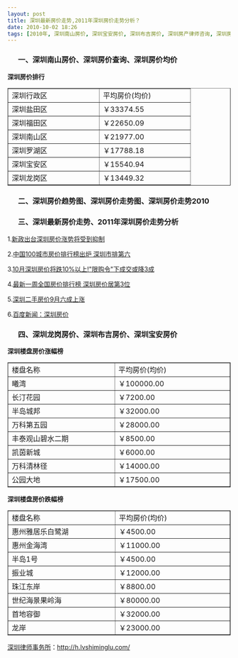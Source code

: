 ```yaml
---
layout: post
title: 深圳最新房价走势,2011年深圳房价走势分析？
date: 2010-10-02 18:26
tags: [2010年, 深圳南山房价, 深圳宝安房价, 深圳布吉房价, 深圳房产律师咨询, 深圳房价均价, 深圳房价查询, 深圳房价走势2010, 深圳房价走势图, 深圳房价趋势图, 深圳龙岗房价]
---
```

<ol>
<h3>一、深圳南山房价、深圳房价查询、深圳房价均价</h3>
</ol>
<strong>深圳房价排行</strong>
<table border="1" cellspacing="0" cellpadding="0">
<tbody>
<tr>
<td width="189" valign="top">深圳行政区</td>
<td width="189" valign="top">平均房价(均价)</td>
</tr>
<tr>
<td width="189" valign="top">深圳盐田区</td>
<td width="189" valign="top">￥33374.55</td>
</tr>
<tr>
<td width="189" valign="top">深圳福田区</td>
<td width="189" valign="top"><a href="http://newhouse.sz.soufun.com/house/%C9%EE%DB%DA_____%B8%A3%CC%EF____________1.htm" target="_blank"></a>￥22650.09</td>
</tr>
<tr>
<td width="189" valign="top">深圳南山区</td>
<td width="189" valign="top"><a href="http://newhouse.sz.soufun.com/house/%C9%EE%DB%DA_____%C4%CF%C9%BD____________1.htm" target="_blank"></a>￥21977.00</td>
</tr>
<tr>
<td width="189" valign="top">深圳罗湖区</td>
<td width="189" valign="top"><a href="http://newhouse.sz.soufun.com/house/%C9%EE%DB%DA_____%C2%DE%BA%FE____________1.htm" target="_blank"></a>￥17788.18</td>
</tr>
<tr>
<td width="189" valign="top">深圳宝安区</td>
<td width="189" valign="top">￥15540.94</td>
</tr>
<tr>
<td width="189" valign="top">深圳龙岗区</td>
<td width="189" valign="top"><a href="http://newhouse.sz.soufun.com/house/%C9%EE%DB%DA_____%C1%FA%B8%DA____________1.htm" target="_blank"></a>￥13449.32</td>
</tr>
</tbody>
</table>
<ol>
<h3>二、深圳房价趋势图、深圳房价走势图、深圳房价走势2010</h3>
</ol>
<ol>
<h3>三、深圳最新房价走势、2011年深圳房价走势分析</h3>
</ol>
1.<a href="http://esf.sz.soufun.com/newsecond/news/3867405.htm" target="_blank">新政出台深圳房价涨势将受到抑制</a>

2.<a href="http://news.sz.soufun.com/2010-09-30/3864040.htm" target="_blank">中国100城市房价排行榜出炉 深圳市排第六</a>

3.<a href="http://news.sz.soufun.com/2010-10-02/3868050.htm" target="_blank">10月深圳房价将跌10%以上!"限购令"下成交或降3成</a>

4.<a href="http://news.sz.soufun.com/2010-09-27/3844685.htm" target="_blank">最新一周全国房价排行榜 深圳房价居第3位</a>

5.<a href="http://sz.focus.cn/news/2010-10-01/1062838.html" target="_blank">深圳二手房价9月六成上涨</a>

6.<a href="http://news.baidu.com/ns?word=%C9%EE%DB%DA%B7%BF%BC%DB&amp;tn=newstitle&amp;from=news&amp;ie=gb2312&amp;bs=%C9%EE%DB%DA%B7%BF%BC%DB&amp;sr=0&amp;cl=2&amp;rn=20&amp;ct=0&amp;prevct=1" target="_blank">百度新闻：深圳房价</a>
<ol>
<h3>四、深圳龙岗房价、深圳布吉房价、深圳宝安房价</h3>
</ol>
<strong>深圳楼盘房价涨幅榜</strong>
<table border="1" cellspacing="0" cellpadding="0">
<tbody>
<tr>
<td width="284" valign="top">楼盘名称</td>
<td width="284" valign="top">平均房价(均价)</td>
</tr>
<tr>
<td width="284" valign="top">曦湾</td>
<td width="284" valign="top">￥100000.00</td>
</tr>
<tr>
<td width="284" valign="top">长汀花园</td>
<td width="284" valign="top">￥7200.00</td>
</tr>
<tr>
<td width="284" valign="top">半岛城邦</td>
<td width="284" valign="top">￥32000.00</td>
</tr>
<tr>
<td width="284" valign="top">万科第五园</td>
<td width="284" valign="top">￥28000.00</td>
</tr>
<tr>
<td width="284" valign="top">丰泰观山碧水二期</td>
<td width="284" valign="top">￥8500.00</td>
</tr>
<tr>
<td width="284" valign="top">凯茵新城</td>
<td width="284" valign="top">￥6000.00</td>
</tr>
<tr>
<td width="284" valign="top">万科清林径</td>
<td width="284" valign="top">￥14000.00</td>
</tr>
<tr>
<td width="284" valign="top">公园大地</td>
<td width="284" valign="top">￥17500.00</td>
</tr>
</tbody>
</table>
<strong>深圳楼盘房价跌幅榜</strong>
<table border="1" cellspacing="0" cellpadding="0">
<tbody>
<tr>
<td width="284" valign="top">楼盘名称</td>
<td width="284" valign="top">平均房价(均价)</td>
</tr>
<tr>
<td width="284" valign="top">惠州雅居乐白鹭湖</td>
<td width="284" valign="top">￥4500.00</td>
</tr>
<tr>
<td width="284" valign="top">惠州金海湾</td>
<td width="284" valign="top">￥11000.00</td>
</tr>
<tr>
<td width="284" valign="top">半岛1号</td>
<td width="284" valign="top">￥4500.00</td>
</tr>
<tr>
<td width="284" valign="top">振业城</td>
<td width="284" valign="top">￥12000.00</td>
</tr>
<tr>
<td width="284" valign="top">珠江东岸</td>
<td width="284" valign="top">￥8800.00</td>
</tr>
<tr>
<td width="284" valign="top">世纪海景果岭海</td>
<td width="284" valign="top">￥80000.00</td>
</tr>
<tr>
<td width="284" valign="top">首地容御</td>
<td width="284" valign="top">￥32000.00</td>
</tr>
<tr>
<td width="284" valign="top">龙岸</td>
<td width="284" valign="top">￥23000.00</td>
</tr>
</tbody>
</table>


<a href="http://h.lvshiminglu.com/">深圳律师事务所</a>：<a href="http://h.lvshiminglu.com/">http://h.lvshiminglu.com/</a>

